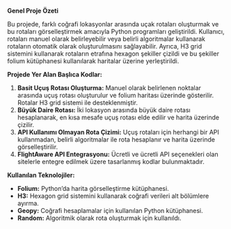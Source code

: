 **Genel Proje Özeti**

Bu projede, farklı coğrafi lokasyonlar arasında uçak rotaları oluşturmak ve bu rotaları görselleştirmek amacıyla Python programları geliştirildi. Kullanıcı, rotaları manuel olarak belirleyebilir veya belirli algoritmalar kullanarak rotaların otomatik olarak oluşturulmasını sağlayabilir. Ayrıca, H3 grid sistemini kullanarak rotaların etrafına hexagon şekiller çizildi ve bu şekiller folium kütüphanesi kullanılarak haritalar üzerine yerleştirildi.

**Projede Yer Alan Başlıca Kodlar:**
1. **Basit Uçuş Rotası Oluşturma:** Manuel olarak belirlenen noktalar arasında uçuş rotası oluşturulur ve folium haritası üzerinde gösterilir. Rotalar H3 grid sistemi ile desteklenmiştir.
2. **Büyük Daire Rotası:** İki lokasyon arasında büyük daire rotası hesaplanarak, en kısa mesafe uçuş rotası elde edilir ve harita üzerinde çizilir.
3. **API Kullanımı Olmayan Rota Çizimi:** Uçuş rotaları için herhangi bir API kullanmadan, belirli algoritmalar ile rota hesaplanır ve harita üzerinde görselleştirilir.
4. **FlightAware API Entegrasyonu:** Ücretli ve ücretli API seçenekleri olan sitelerle entegre edilmek üzere tasarlanmış kodlar bulunmaktadır.

**Kullanılan Teknolojiler:**
- **Folium:** Python’da harita görselleştirme kütüphanesi.
- **H3:** Hexagon grid sistemini kullanarak coğrafi verileri alt bölümlere ayırma.
- **Geopy:** Coğrafi hesaplamalar için kullanılan Python kütüphanesi.
- **Random:** Algoritmik olarak rota oluşturmak için kullanıldı.
